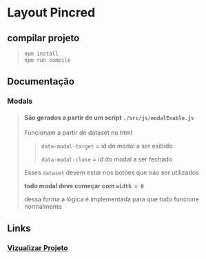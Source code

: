 # Layout Pincred


## compilar projeto
>``` bash
> npm install
> npm run compile 
>```

## Documentação

### Modals
> #### São gerados a partir de um script `./src/js/modalEnable.js`
>
> Funcionam a partir de dataset no html
>
> > `data-modal-target` = id do modal a ser exibido
> >
> > `data-modal-close` = id do modal a ser fechado
>
> Esses `dataset` devem estar nos botões que irão ser utilizados
>
> **todo modal deve começar com `width = 0`** 
>
> dessa forma a lógica é implementada para que tudo funcione normalmente

## Links
### [Vizualizar Projeto](https://renan-lira.github.io/pincred-layout/src/)
